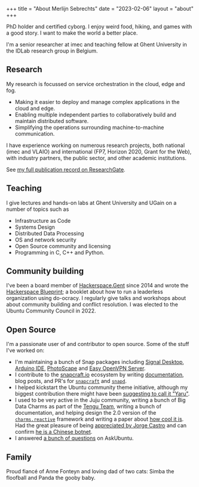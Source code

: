 +++
title = "About Merlijn Sebrechts"
date = "2023-02-06"
layout = "about"
+++

PhD holder and certified cyborg. I enjoy weird food, hiking, and games with a good story. I want to make the world a better place.

I'm a senior researcher at imec and teaching fellow at Ghent University in the IDLab research group in Belgium.

## Research

My research is focussed on service orchestration in the cloud, edge and fog.

* Making it easier to deploy and manage complex applications in the cloud and edge.
* Enabling multiple independent parties to collaboratively build and maintain distributed software.
* Simplifying the operations surrounding machine-to-machine communication.

I have experience working on numerous research projects, both national (imec and VLAIO) and international (FP7, Horizon 2020, Grant for the Web), with industry partners, the public sector, and other academic institutions.

See [my full publication record on ResearchGate](https://www.researchgate.net/profile/Merlijn-Sebrechts).

## Teaching

I give lectures and hands-on labs at Ghent University and UGain on a number of topics such as

* Infrastructure as Code
* Systems Design
* Distributed Data Processing
* OS and network security
* Open Source community and licensing
* Programming in C, C++ and Python.

## Community building

I've been a board member of [Hackerspace.Gent](https://hackerspace.gent) since 2014 and wrote the [Hackerspace Blueprint](https://hackerspace.design); a booklet about how to run a leaderless organization using do-ocracy. I regularly give talks and workshops about about community building and conflict resolution. I was elected to the Ubuntu Community Council in 2022.

## Open Source

I'm a passionate user of and contributor to open source. Some of the stuff I've worked on:

* I'm maintaining a bunch of Snap packages including [Signal Desktop](https://snapcraft.io/signal-desktop), [Arduino IDE](https://snapcraft.io/arduino), [PhotoScape](https://snapcraft.io/photoscape) and [Easy OpenVPN Server](https://snapcraft.io/easy-openvpn-server).
* I contribute to the [snapcraft.io](https://snapcraft.io) ecosystem by writing [documentation](https://forum.snapcraft.io/search?expanded=true&q=%23doc%20%40galgalesh), blog posts, and PR's for [`snapcraft`](https://github.com/snapcore/snapcraft/pulls?q=is%3Apr+author%3Amerlijn-sebrechts+) and [`snapd`](https://github.com/snapcore/snapd/pulls?q=is%3Apr+author%3Amerlijn-sebrechts+).
* I helped kickstart the Ubuntu community theme initiative, although my biggest contribution there might have been [suggesting to call it "Yaru"](https://web.archive.org/web/20191221231025/https://didrocks.fr/2018/04/24/welcome-to-the-ubuntu-bionic-age-behind-communitheme-interviewing-merlijn/).
* I used to be very active in the Juju community, writing a bunch of Big Data Charms as part of the [Tengu Team](https://jaas.ai/u/tengu-team), writing a bunch of documentation, and helping design the 2.0 version of the [`charms.reactive`](https://charmsreactive.readthedocs.io/en/latest/) framework and writing a paper about [how cool it is](https://www.researchgate.net/publication/325618935_Beyond_Generic_Lifecycles_Reusable_Modeling_of_Custom-Fit_Management_Workflows_for_Cloud_Applications). Had the great pleasure of being [appreciated by Jorge Castro](http://www.jorgecastro.org/2015/11/20/i-appreciate-merlijn-sebrechts/) and can confirm [he is a Chinese botnet](https://meta.askubuntu.com/a/1902/172367).
* I answered [a bunch of questions](https://askubuntu.com/users/172367/merlijn-sebrechts) on AskUbuntu.

## Family

Proud fiancé of Anne Fonteyn and loving dad of two cats: Simba the floofball and Panda the gooby baby.
